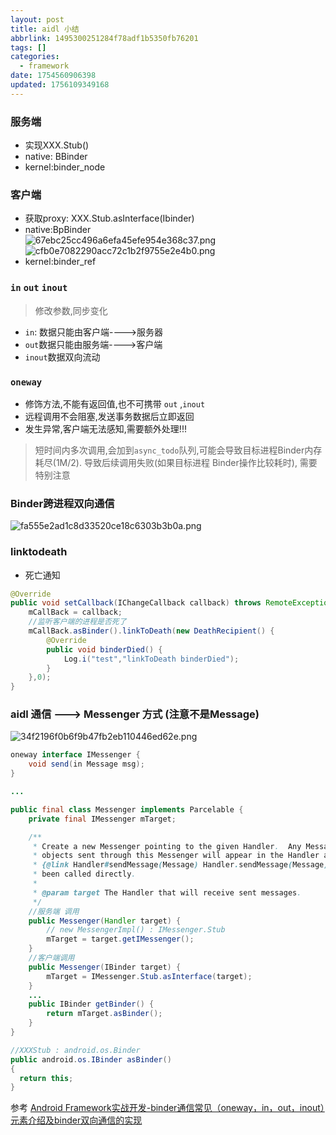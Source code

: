 ```yaml
---
layout: post
title: aidl 小结
abbrlink: 1495300251284f78adf1b5350fb76201
tags: []
categories:
  - framework
date: 1754560906398
updated: 1756109349168
---
```


### 服务端

- 实现XXX.Stub()
- native: BBinder
- kernel:binder\_node

### 客户端

- 获取proxy: XXX.Stub.asInterface(Ibinder)
- native:BpBinder\
  ![67ebc25cc496a6efa45efe954e368c37.png](/resources/262443e314bd46f080017842264c98cb.png)\
  ![cfb0e7082290acc72c1b2f9755e2e4b0.png](/resources/0a6e1a65ae3c4abca2da39f0e5d81b2c.png)
- kernel:binder\_ref

### `in` `out` `inout`

> 修改参数,同步变化

- `in`: 数据只能由客户端---->服务器
- `out`数据只能由服务端---->客户端
- `inout`数据双向流动

### `oneway`

- 修饰方法,不能有返回值,也不可携带 `out` ,`inout`
- 远程调用不会阻塞,发送事务数据后立即返回
- 发生异常,客户端无法感知,需要额外处理!!!

> 短时间内多次调用,会加到`async_todo`队列,可能会导致目标进程Binder内存耗尽(1M/2). 导致后续调用失败(如果目标进程 Binder操作比较耗时), 需要特别注意

### Binder跨进程双向通信

![fa555e2ad1c8d33520ce18c6303b3b0a.png](/resources/b90d7be8aea04dad84289cb725a3f847.png)

### linktodeath

- 死亡通知

```java
@Override
public void setCallback(IChangeCallback callback) throws RemoteException {
    mCallBack = callback;
    //监听客户端的进程是否死了
    mCallBack.asBinder().linkToDeath(new DeathRecipient() {
        @Override
        public void binderDied() {
            Log.i("test","linkToDeath binderDied");
        }
    },0);
}

```

### aidl 通信 ---> Messenger 方式 (注意不是Message)

![34f2196f0b6f9b47fb2eb110446ed62e.png](/resources/f0c4b54c36424bac88cc6555a26edca6.png)

```java
oneway interface IMessenger {
    void send(in Message msg);
}

...

public final class Messenger implements Parcelable {
    private final IMessenger mTarget;

    /**
     * Create a new Messenger pointing to the given Handler.  Any Message
     * objects sent through this Messenger will appear in the Handler as if
     * {@link Handler#sendMessage(Message) Handler.sendMessage(Message)} had
     * been called directly.
     * 
     * @param target The Handler that will receive sent messages.
     */
    //服务端 调用
    public Messenger(Handler target) {
        // new MessengerImpl() : IMessenger.Stub
        mTarget = target.getIMessenger();
    }
    //客户端调用
    public Messenger(IBinder target) {
        mTarget = IMessenger.Stub.asInterface(target);
    }
    ...
    public IBinder getBinder() {
        return mTarget.asBinder();
    }
}

//XXXStub : android.os.Binder
public android.os.IBinder asBinder()
{
  return this;
}
```

参考 [Android Framework实战开发-binder通信常见（oneway，in，out，inout）元素介绍及binder双向通信的实现](https://blog.csdn.net/learnframework/article/details/119812520?ops_request_misc=%257B%2522request%255Fid%2522%253A%2522dcc028a90562d74a406fee9addc29fc9%2522%252C%2522scm%2522%253A%252220140713.130102334.pc%255Fblog.%2522%257D\&request_id=dcc028a90562d74a406fee9addc29fc9\&biz_id=0\&utm_medium=distribute.pc_search_result.none-task-blog-2~blog~first_rank_ecpm_v1~rank_v31_ecpm-2-119812520-null-null.nonecase\&utm_term=oneway\&spm=1018.2226.3001.4450)
